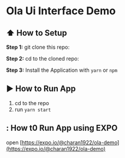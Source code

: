 # Ola Ui Interface Demo


## :arrow_up: How to Setup

**Step 1:** git clone this repo:

**Step 2:** cd to the cloned repo:

**Step 3:** Install the Application with `yarn` or `npm`


## :arrow_forward: How to Run App

1. cd to the repo
2. run `yarn start`


## : How t0 Run App using EXPO

open [https://expo.io/@charan1922/ola-demo](https://expo.io/@charan1922/ola-demo) 